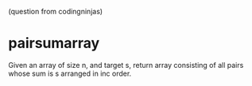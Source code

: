 (question from codingninjas)
# pairsumarray
Given an array of size n, and target s, return array consisting of all pairs whose sum is s arranged in inc order.
